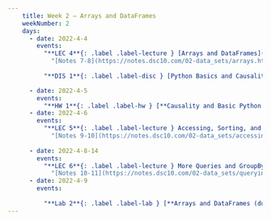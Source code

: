 ```yaml
---
    title: Week 2 – Arrays and DataFrames
    weekNumber: 2
    days:
      - date: 2022-4-4
        events:
          "**LEC 4**{: .label .label-lecture } [Arrays and DataFrames](http://datahub.ucsd.edu/user-redirect/git-sync?repo=https://github.com/dsc-courses/dsc10-2022-sp&subPath=lectures/lec04/lecture04.ipynb) ":
            "[Notes 7-8](https://notes.dsc10.com/02-data_sets/arrays.html)"
                
          "**DIS 1**{: .label .label-disc } [Python Basics and Causality](http://datahub.ucsd.edu/user-redirect/git-sync?repo=https://github.com/dsc-courses/dsc10-2022-sp&subPath=discussions/01-python_basics_causality/discussion.ipynb) ":

      - date: 2022-4-5
        events:
          "**HW 1**{: .label .label-hw } [**Causality and Basic Python (due 11:59pm)**](http://datahub.ucsd.edu/user-redirect/git-sync?repo=https://github.com/dsc-courses/dsc10-2022-sp&subPath=homeworks/01-causality/homework1.ipynb)":
      - date: 2022-4-6
        events:
          "**LEC 5**{: .label .label-lecture } Accessing, Sorting, and Querying ":
            "[Notes 9-10](https://notes.dsc10.com/02-data_sets/accessing.html)"
                
      - date: 2022-4-8-14
        events:
          "**LEC 6**{: .label .label-lecture } More Queries and GroupBy ":
            "[Notes 10-11](https://notes.dsc10.com/02-data_sets/querying.html)"
      - date: 2022-4-9
        events:
          
          "**Lab 2**{: .label .label-lab } [**Arrays and DataFrames (due 11:59pm)**](http://datahub.ucsd.edu/user-redirect/git-sync?repo=https://github.com/dsc-courses/dsc10-2022-sp&subPath=labs/02-arrays_dataframes/lab.ipynb)":
---
```

